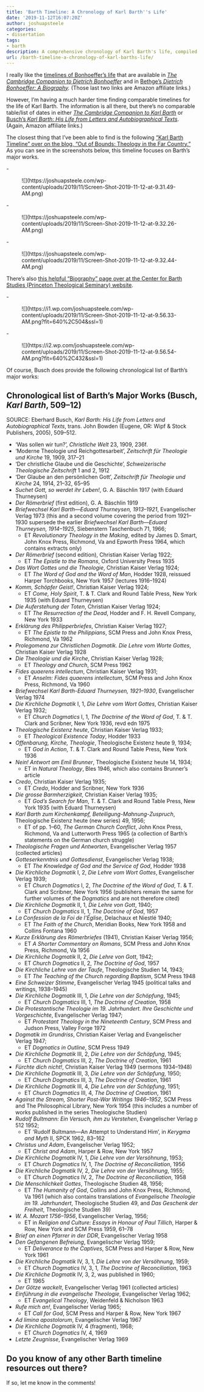 ```yaml
---
title: 'Barth Timeline: A Chronology of Karl Barth''s Life'
date: '2019-11-12T16:07:20Z'
author: joshuapsteele
categories:
- dissertation
tags:
- barth
description: A comprehensive chronology of Karl Barth's life, compiled from various sources in the Digital Karl Barth Library.
url: /barth-timeline-a-chronology-of-karl-barths-life/
---
```

I really like the [timelines of Bonhoeffer’s life](https://joshuapsteele.com/bonhoeffer-timeline-a-brief-chronology-of-dietrich-bonhoeffers-life/) that are available in *[The Cambridge Companion to Dietrich Bonhoeffer](https://www.amazon.com/Cambridge-Companion-Dietrich-Bonhoeffer-Companions/dp/0521587816/ref=as_li_ss_tl?keywords=cambridge+companion+bonhoeffer&qid=1573573833&sr=8-1&linkCode=ll1&tag=joshuapsteele-20&linkId=f458e7f9dbba976136dbaf0c25aee073&language=en_US)* and in [Bethge’s ](https://www.amazon.com/Dietrich-Bonhoeffer-Biography-Eberhard-Bethge/dp/0800628446/ref=as_li_ss_tl?keywords=bethge+bonhoeffer&qid=1573573081&sr=8-1&linkCode=ll1&tag=joshuapsteele-20&linkId=d0e904725d0706a643284b2994368588&language=en_US)*[Dietrich Bonhoeffer: A Biography](https://www.amazon.com/Dietrich-Bonhoeffer-Biography-Eberhard-Bethge/dp/0800628446/ref=as_li_ss_tl?keywords=bethge+bonhoeffer&qid=1573573081&sr=8-1&linkCode=ll1&tag=joshuapsteele-20&linkId=d0e904725d0706a643284b2994368588&language=en_US).* (Those last two links are Amazon affiliate links.)

However, I’m having a much harder time finding comparable timelines for the life of Karl Barth. The information is all there, but there’s no comparable table/list of dates in either *[The Cambridge Companion to Karl Barth](https://www.amazon.com/Cambridge-Companion-Barth-Companions-Religion/dp/0521585600/ref=as_li_ss_tl?keywords=cambridge+companion+barth&qid=1573573918&sr=8-1&linkCode=ll1&tag=joshuapsteele-20&linkId=29693cd488e72a6b6cfdbc3d6cff2890&language=en_US)* or [Busch’s ](https://www.amazon.com/Karl-Barth-Letters-Autobiographical-English/dp/0800604857/ref=as_li_ss_tl?keywords=busch+karl+barth&qid=1573573945&sr=8-1&linkCode=ll1&tag=joshuapsteele-20&linkId=b036e293c7204f86ef793b1a161fdfeb&language=en_US)*[Karl Barth: His Life from Letters and Autobiographical Texts](https://www.amazon.com/Karl-Barth-Letters-Autobiographical-English/dp/0800604857/ref=as_li_ss_tl?keywords=busch+karl+barth&qid=1573573945&sr=8-1&linkCode=ll1&tag=joshuapsteele-20&linkId=b036e293c7204f86ef793b1a161fdfeb&language=en_US)*. (Again, Amazon affiliate links.)

The closest thing that I’ve been able to find is the following [“Karl Barth Timeline” over on the blog, “Out of Bounds: Theology in the Far Country.”](https://theologyoutofbounds.wordpress.com/karl-barth-timeline/) As you can see in the screenshots below, this timeline focuses on Barth’s major works.

<div class="wp-block-jetpack-slideshow aligncenter" data-effect="slide"><div class="wp-block-jetpack-slideshow_container swiper-container">- <figure>![](https://joshuapsteele.com/wp-content/uploads/2019/11/Screen-Shot-2019-11-12-at-9.31.49-AM.png)</figure>
- <figure>![](https://joshuapsteele.com/wp-content/uploads/2019/11/Screen-Shot-2019-11-12-at-9.32.26-AM.png)</figure>
- <figure>![](https://joshuapsteele.com/wp-content/uploads/2019/11/Screen-Shot-2019-11-12-at-9.32.44-AM.png)</figure>

<a class="wp-block-jetpack-slideshow_button-prev swiper-button-prev swiper-button-white" role="button"></a><a class="wp-block-jetpack-slideshow_button-next swiper-button-next swiper-button-white" role="button"></a><a aria-label="Pause Slideshow" class="wp-block-jetpack-slideshow_button-pause" role="button"></a><div class="wp-block-jetpack-slideshow_pagination swiper-pagination swiper-pagination-white"></div></div></div>There’s also [this helpful “Biography” page over at the Center for Barth Studies (Princeton Theological Seminary) website](http://barth.ptsem.edu/karl-barth/biography).

<div class="wp-block-jetpack-slideshow aligncenter" data-effect="slide"><div class="wp-block-jetpack-slideshow_container swiper-container">- <figure>![](https://i1.wp.com/joshuapsteele.com/wp-content/uploads/2019/11/Screen-Shot-2019-11-12-at-9.56.33-AM.png?fit=640%2C504&ssl=1)</figure>
- <figure>![](https://i2.wp.com/joshuapsteele.com/wp-content/uploads/2019/11/Screen-Shot-2019-11-12-at-9.56.54-AM.png?fit=640%2C432&ssl=1)</figure>

<a class="wp-block-jetpack-slideshow_button-prev swiper-button-prev swiper-button-white" role="button"></a><a class="wp-block-jetpack-slideshow_button-next swiper-button-next swiper-button-white" role="button"></a><a aria-label="Pause Slideshow" class="wp-block-jetpack-slideshow_button-pause" role="button"></a><div class="wp-block-jetpack-slideshow_pagination swiper-pagination swiper-pagination-white"></div></div></div>Of course, Busch does provide the following chronological list of Barth’s major works:

## Chronological list of Barth’s Major Works (Busch, *Karl Barth*, 509–12)

SOURCE: Eberhard Busch, *Karl Barth: His Life from Letters and Autobiographical Texts*, trans. John Bowden (Eugene, OR: Wipf &amp; Stock Publishers, 2005), 509–512.

- ‘Was sollen wir tun?’, *Christliche Welt* 23, 1909, 236f.
- ‘Moderne Theologie und Reichgottesarbeit’, *Zeitschrift für Theologie und Kirche* 19, 1909, 317–21
- ‘Der christliche Glaube und die Geschichte’, *Schweizerische Theologische Zeitschrift* 1 and 2, 1912
- ‘Der Glaube an den persönlichen Gott’, *Zeitschrift für Theologie und Kirche* 24, 1914, 21–32, 65–95
- *Suchet Gott, so werdet ihr Leben!*, G. A. Bäschlin 1917 (with Eduard Thurneysen)
- *Der Römerbrief* (first edition), G. A. Bäschlin 1919
- *Briefwechsel Karl Barth—Eduard Thurneysen, 1913–1921*, Evangelischer Verlag 1973 (this and a second volume covering the period from 1921–1930 supersede the earlier *Briefwechsel Karl Barth—Eduard Thurneysen, 1914–1925*, Siebenstern Taschenbuch 71, 1966; 
    - ET *Revolutionary Theology in the Making*, edited by James D. Smart, John Knox Press, Richmond, Va and Epworth Press 1964, which contains extracts only)
- *Der Römerbrief* (second edition), Christian Kaiser Verlag 1922; 
    - ET *The Epistle to the Romans*, Oxford University Press 1935
- *Das Wort Gottes und die Theologie*, Christian Kaiser Verlag 1924; 
    - ET *The Word of God and the Word of Man*, Hodder 1928, reissued Harper Torchbooks, New York 1957 (lectures 1916–1924)
- *Komm, Schöpfer Geist!*, Christian Kaiser Verlag 1924; 
    - ET *Come, Holy Spirit*, T. &amp; T. Clark and Round Table Press, New York 1935 (with Eduard Thurneysen)
- *Die Auferstehung der Toten*, Christian Kaiser Verlag 1924; 
    - ET *The Resurrection of the Dead*, Hodder and F. H. Revell Company, New York 1933
- *Erklärung des Philipperbriefes*, Christian Kaiser Verlag 1927; 
    - ET *The Epistle to the Philippians*, SCM Press and John Knox Press, Richmond, Va 1962
- *Prolegomena zur Christlichen Dogmatik. Die Lehre vom Worte Gottes*, Christian Kaiser Verlag 1928
- *Die Theologie und die Kirche*, Christian Kaiser Verlag 1928; 
    - ET *Theology and Church*, SCM Press 1962
- *Fides quaerens intellectum*, Christian Kaiser Verlag 1931; 
    - ET *Anselm: Fides quaerens intellectum*, SCM Press and John Knox Press, Richmond, Va 1960
- *Briefwechsel Karl Barth-Eduard Thurneysen, 1921–1930*, Evangelischer Verlag 1974
- *Die Kirchliche Dogmatik* I, 1, *Die Lehre vom Wort Gottes*, Christian Kaiser Verlag 1932; 
    - ET *Church Dogmatics* I, 1, *The Doctrine of the Word of God*, T. &amp; T. Clark and Scribner, New York 1936, revd edn 1975
- *Theologische Existenz heute*, Christian Kaiser Verlag 1933; 
    - ET *Theological Existence Today*, Hodder 1933
- *Offenbarung, Kirche, Theologie*, Theologische Existenz heute 9, 1934; 
    - ET *God in Action*, T. &amp; T. Clark and Round Table Press, New York 1936
- *Nein! Antwort am Emil Brunner*, Theologische Existenz heute 14, 1934; 
    - ET in *Natural Theology*, Bles 1946, which also contains Brunner’s article
- *Credo*, Christian Kaiser Verlag 1935; 
    - ET *Credo*, Hodder and Scribner, New York 1936
- *Die grosse Barmherzigkeit*, Christian Kaiser Verlag 1935; 
    - ET *God’s Search for Man*, T. &amp; T. Clark and Round Table Press, New York 1935 (with Eduard Thurneysen)
- *Karl Barth zum Kirchenkampf, Beteiligung-Mahnung-Zuspruch*, Theologische Existenz heute (new series) 49, 1956; 
    - ET of pp. 1–60, *The German Church Conflict*, John Knox Press, Richmond, Va and Lutterworth Press 1965 (a collection of Barth’s statements on the German church struggle)
- *Theologische Fragen und Antworten*, Evangelischer Verlag 1957 (collected articles)
- *Gotteserkenntnis und Gottesdienst*, Evangelischer Verlag 1938; 
    - ET *The* *Knowledge of God and the Service of God*, Hodder 1938
- *Die Kirchliche Dogmatik* I, 2, *Die Lehre vom Wort Gottes*, Evangelischer Verlag 1939; 
    - ET *Church Dogmatics* I, 2, *The Doctrine of the Word of God*, T. &amp; T. Clark and Scribner, New York 1956 (publishers remain the same for further volumes of the *Dogmatics* and are not therefore cited)
- *Die Kirchliche Dogmatik* II, 1, *Die Lehre von Gott*, 1940; 
    - ET *Church Dogmatics* II, 1, *The Doctrine of God*, 1957
- *La Confession de la Foi de l’Église*, Delachaux et Niestlé 1940; 
    - ET *The Faith of the Church*, Meridian Books, New York 1958 and Collins Fontana 1960
- *Kurze Erklärung des Römerbriefes* (1941), Christian Kaiser Verlag 1956; 
    - ET *A Shorter Commentary on Romans*, SCM Press and John Knox Press, Richmond, Va 1956
- *Die Kirchliche Dogmatik* II, 2, *Die Lehre von Gott*, 1942; 
    - ET *Church Dogmatics* II, 2, *The Doctrine of God*, 1957
- *Die Kirchliche Lehre von der Taufe*, Theologische Studien 14, 1943; 
    - ET *The Teaching of the Church regarding Baptism*, SCM Press 1948
- *Eine Schweizer Stimme*, Evangelischer Verlag 1945 (political talks and writings, 1938–1945)
- *Die Kirchliche Dogmatik* III, 1, *Die Lehre von der Schöpfung*, 1945; 
    - ET *Church Dogmatics* III, 1, *The Doctrine of Creation*, 1958
- *Die Protestantische Theologie im 19. Jahrhundert. Ihre Geschichte und Vorgeschichte*, Evangelischer Verlag 1947; 
    - ET *Protestant Theology in the Nineteenth Century*, SCM Press and Judson Press, Valley Forge 1972
- *Dogmatik im Grundriss*, Christian Kaiser Verlag and Evangelischer Verlag 1947; 
    - ET *Dogmatics in Outline*, SCM Press 1949
- *Die Kirchliche Dogmatik* III, 2, *Die Lehre von der Schöpfung*, 1945; 
    - ET *Church Dogmatics* III, 2, *The Doctrine of Creation*, 1961
- *Fürchte dich nicht!*, Christian Kaiser Verlag 1949 (sermons 1934–1948)
- *Die Kirchliche Dogmatik* III, 3, *Die Lehre von der Schöpfung*, 1950; 
    - ET *Church Dogmatics* III, 3, *The Doctrine of Creation*, 1961
- *Die Kirchliche Dogmatik* III, 4, *Die Lehre von der Schöpfung*, 1951; 
    - ET *Church Dogmatics* III, 4, *The Doctrine of Creation*, 1961
- *Against the Stream, Shorter Post-War Writings 1946–1952*, SCM Press and The Philosophical Library, New York 1954 (this includes a number of works published in the series Theologische Studien)
- *Rudolf Bultmann: Ein Versuch, ihm zu Verstehen*, Evangelischer Verlag p 512 1952; 
    - ET ‘Rudolf Bultmann—An Attempt to Understand Him’, in *Kerygma and Myth* II, SPCK 1962, 83–162
- *Christus und Adam*, Evangelischer Verlag 1952; 
    - ET *Christ and Adam*, Harper &amp; Row, New York 1957
- *Die Kirchliche Dogmatik* IV, 1, *Die Lehre von der Versöhnung*, 1953; 
    - ET *Church Dogmatics* IV, 1, *The Doctrine of Reconciliation*, 1956
- *Die Kirchliche Dogmatik* IV, 2, *Die Lehre von der Versöhnung*, 1955; 
    - ET *Church Dogmatics* IV, 2, *The Doctrine of Reconciliation*, 1958
- *Die Menschlichkeit Gottes*, Theologische Studien 48, 1956; 
    - ET *The Humanity of God*, Collins and John Knox Press, Richmond, Va 1961 (which also contains translations of *Evangelische Theologie im 19. Jahrhundert*, Theologische Studien 49, and *Das Geschenk der Freiheit*, Theologische Studien 39)
- *W. A. Mozart 1756–1956*, Evangelischer Verlag, 1956; 
    - ET in *Religion and Culture: Essays in Honour of Paul Tillich*, Harper &amp; Row, New York and SCM Press 1959, 61–78
- *Brief an einen Pfarrer in der DDR*, Evangelischer Verlag 1958
- *Den Gefangenen Befreiung*, Evangelischer Verlag 1959; 
    - ET *Deliverance to the Captives*, SCM Press and Harper &amp; Row, New York 1961
- *Die Kirchliche Dogmatik* IV, 3, 1, *Die Lehre von der Versöhnung*, 1959; 
    - ET *Church Dogmatics* IV, 3, 1, *The Doctrine of Reconciliation*, 1963
- *Die Kirchliche Dogmatik* IV, 3, 2, was published in 1960; 
    - ET 1965
- *Der Götze wackelt*, Evangelischer Verlag 1961 (collected articles)
- *Einführung in die evangelische Theologie*, Evangelischer Verlag 1962; 
    - ET *Evangelical Theology*, Weidenfeld &amp; Nicholson 1963
- *Rufe mich an!*, Evangelischer Verlag 1965; 
    - ET *Call for God*, SCM Press and Harper &amp; Row, New York 1967
- *Ad limina apostolorum*, Evangelischer Verlag 1967
- *Die Kirchliche Dogmatik* IV, 4 (fragment), 1968; 
    - ET *Church Dogmatics* IV, 4, 1969
- *Letzte Zeugnisse*, Evangelischer Verlag 1969

## Do you know of any other Barth timeline resources out there? 

If so, let me know in the comments!